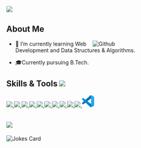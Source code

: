 <!-- ![](https://komarev.com/ghpvc/?username=hardikagarwal2001
&label=VIEWS&color=brightgreen) -->
![](https://activity-graph.herokuapp.com/graph?username=hardikagarwal2001&theme=react-dark&hide_border=true&area=true)
<h2> About Me </h2>

<img width="55%" align="right" alt="Github" src="https://raw.githubusercontent.com/onimur/.github/master/.resources/git-header.svg" />


 
- 🌱 I’m currently learning Web Development and Data Structures & Algorithms.

- 🎓Currently pursuing B.Tech.
 
<!---
hardikagarwal2001
/hardikagarwal2001
 is a ✨ special ✨ repository because its `README.md` (this file) appears on your GitHub profile.
You can click the Preview link to take a look at your changes.
--->
<h2> Skills & Tools <img src = "https://media2.giphy.com/media/QssGEmpkyEOhBCb7e1/giphy.gif?cid=ecf05e47a0n3gi1bfqntqmob8g9aid1oyj2wr3ds3mg700bl&rid=giphy.gif" width = 32px> </h2>
<a href= 'https://github.com/hardikagarwal2001
?tab=repositories&q=&type=&language=c&sort= '> <img width ='32px' src ='https://raw.githubusercontent.com/rahulbanerjee26/githubAboutMeGenerator/main/icons/c.svg'> </a>
<a href= 'https://github.com/hardikagarwal2001
?tab=repositories&q=&type=&language=cpp&sort='> <img width ='32px' src ='https://raw.githubusercontent.com/rahulbanerjee26/githubAboutMeGenerator/main/icons/cpp.svg'> </a>
<a href= 'https://github.com/hardikagarwal2001
?tab=repositories&q=&type=&language=html&sort= '> <img width ='32px' src ='https://raw.githubusercontent.com/rahulbanerjee26/githubAboutMeGenerator/main/icons/html.svg'> </a>
<a href= 'https://github.com/hardikagarwal2001
?tab=repositories&q=&type=&language=css&sort= '> <img width ='32px' src ='https://raw.githubusercontent.com/rahulbanerjee26/githubAboutMeGenerator/main/icons/css.svg'> </a>
<a href= 'https://github.com/hardikagarwal2001
?tab=repositories&q=&type=&language=bootstrap&sort=' > <img width ='32px' src ='https://raw.githubusercontent.com/rahulbanerjee26/githubAboutMeGenerator/main/icons/bootstrap.svg'> </a>
<a href= 'https://github.com/hardikagarwal2001
?tab=repositories&q=&type=&language=javascript&sort=' > <img width ='32px' src ='https://raw.githubusercontent.com/rahulbanerjee26/githubAboutMeGenerator/main/icons/javascript.svg'> </a>
<a href= 'https://github.com/hardikagarwal2001
?tab=repositories&q=&type=&language=react&sort=' > <img width ='32px' src ='https://raw.githubusercontent.com/rahulbanerjee26/githubProfileReadmeGenerator/main/icons/reactjs.svg'> </a>
<a href= 'https://github.com/hardikagarwal2001
?tab=repositories&q=&type=&language=git&sort=' > <img width ='32px' src ='https://raw.githubusercontent.com/rahulbanerjee26/githubAboutMeGenerator/main/icons/git.svg'> </a>
<a href= 'https://github.com/hardikagarwal2001
?tab=repositories&q=&type=&language=github&sort=' > <img width ='32px' src ='https://raw.githubusercontent.com/rahulbanerjee26/githubAboutMeGenerator/main/icons/github.svg'> </a>
<a href= 'https://github.com/hardikagarwal2001
?tab=repositories&q=&type=&language=cpp&sort=' > <img width ='32px' src ='https://raw.githubusercontent.com/rahulbanerjee26/githubAboutMeGenerator/main/icons/python.svg'> </a>
<a href="#" ><img width="32px" src="https://raw.githubusercontent.com/github/explore/80688e429a7d4ef2fca1e82350fe8e3517d3494d/topics/visual-studio-code/visual-studio-code.png"></a>

<h2> <img align ='center' src='https://media2.giphy.com/media/UQDSBzfyiBKvgFcSTw/giphy.gif?cid=ecf05e47p3cd513axbek3f56ti3jzizq8hincw20jauyyfyw&rid=giphy.gif' width = '32px'></h2>

![Jokes Card](https://readme-jokes.vercel.app/api?theme=react)
